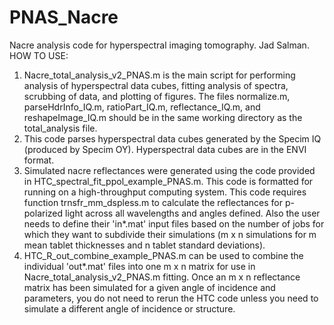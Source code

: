# PNAS_Nacre
Nacre analysis code for hyperspectral imaging tomography. Jad Salman.
HOW TO USE:
1) Nacre_total_analysis_v2_PNAS.m is the main script for performing analysis of hyperspectral data cubes, fitting analysis of spectra, scrubbing of data, and plotting of figures. The files normalize.m, parseHdrInfo_IQ.m, ratioPart_IQ.m, reflectance_IQ.m, and reshapeImage_IQ.m should be in the same working directory as the total_analysis file.
2) This code parses hyperspectral data cubes generated by the Specim IQ (produced by Specim OY). Hyperspectral data cubes are in the ENVI format.
3) Simulated nacre reflectances were generated using the code provided in HTC_spectral_fit_ppol_example_PNAS.m. This code is formatted for running on a high-throughput computing system. This code requires function trnsfr_mm_dspless.m to calculate the reflectances for p-polarized light across all wavelengths and angles defined. Also the user needs to define their 'in*.mat' input files based on the number of jobs for which they want to subdivide their simulations (m x n simulations for m mean tablet thicknesses and n tablet standard deviations). 
4) HTC_R_out_combine_example_PNAS.m can be used to combine the individual 'out*.mat' files into one m x n matrix for use in Nacre_total_analysis_v2_PNAS.m fitting. Once an m x n reflectance matrix has been simulated for a given angle of incidence and parameters, you do not need to rerun the HTC code unless you need to simulate a different angle of incidence or structure.
